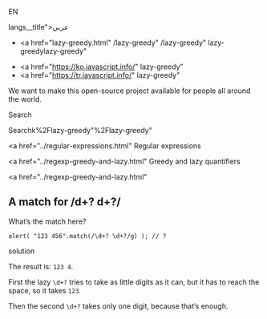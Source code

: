 EN

langs\_\_title">عربي</span></a>

- <a href="lazy-greedy.html"
  /lazy-greedy"
  /lazy-greedy"
  lazy-greedylazy-greedy"

<!-- -->

- <a href="https://ko.javascript.info/"
  lazy-greedy"
- <a href="https://tr.javascript.info/"
  lazy-greedy"

We want to make this open-source project available for people all around the world.

Search

Searchk%2Flazy-greedy"%2Flazy-greedy" </a>

<a href="../regular-expressions.html" Regular expressions</span></a>

<a href="../regexp-greedy-and-lazy.html" Greedy and lazy quantifiers</span></a>

<a href="../regexp-greedy-and-lazy.html"

## A match for /d+? d+?/

What’s the match here?

    alert( "123 456".match(/\d+? \d+?/g) ); // ?

solution

The result is: `123 4`.

First the lazy `\d+?` tries to take as little digits as it can, but it has to reach the space, so it takes `123`.

Then the second `\d+?` takes only one digit, because that’s enough.
